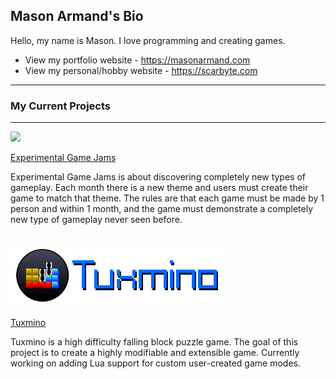 ## Mason Armand's Bio
Hello, my name is Mason. I love programming and creating games.
 - View my portfolio website - https://masonarmand.com
 - View my personal/hobby website - https://scarbyte.com
 


<hr>

### My Current Projects

<hr>
<img src='https://experimentaljams.com/img/egjams-logo-nonalpha.png'>

[Experimental Game Jams](https://experimentaljams.com)

Experimental Game Jams is about discovering completely new types of gameplay. Each month there is a new theme and users must create their game to match that theme. The rules are that each game must be made by 1 person and within 1 month, and the game must demonstrate a completely new type of gameplay never seen before.

<br>

<img src='https://raw.githubusercontent.com/masonarmand/masonarmand/main/tuxmino-github.png'>

[Tuxmino](https://github.com/masonarmand/tuxmino)

Tuxmino is a high difficulty falling block puzzle game. The goal of this project is to create a highly modifiable and extensible game. Currently working on adding Lua support for custom user-created game modes.
